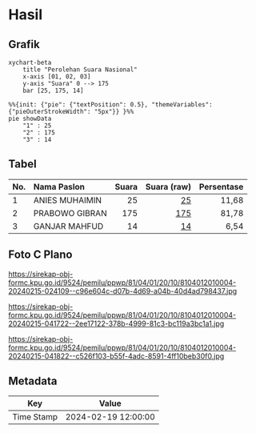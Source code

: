 # Hasil

## Grafik

```mermaid
xychart-beta
    title "Perolehan Suara Nasional"
    x-axis [01, 02, 03]
    y-axis "Suara" 0 --> 175
    bar [25, 175, 14]
```

```mermaid
%%{init: {"pie": {"textPosition": 0.5}, "themeVariables": {"pieOuterStrokeWidth": "5px"}} }%%
pie showData
    "1" : 25
    "2" : 175
    "3" : 14
```

## Tabel

| No. | Nama Paslon    | Suara | Suara (raw) | Persentase |
|:--- |:-------------- | -----:| -----------:| ----------:|
| 1   | ANIES MUHAIMIN | 25    | [25][p-1]   | 11,68      |
| 2   | PRABOWO GIBRAN | 175   | [175][p-2]  | 81,78      |
| 3   | GANJAR MAHFUD  | 14    | [14][p-3]   | 6,54       |


[p-1]: https://github.com/gigit-pemilu/pemilu-2024/blob/main/pilpres/hitung-suara/sub/81-maluku/sub/04-buru/sub/01-namlea/sub/2010-jamilu/sub/004-tps/sub/paslon-1.txt
[p-2]: https://github.com/gigit-pemilu/pemilu-2024/blob/main/pilpres/hitung-suara/sub/81-maluku/sub/04-buru/sub/01-namlea/sub/2010-jamilu/sub/004-tps/sub/paslon-2.txt
[p-3]: https://github.com/gigit-pemilu/pemilu-2024/blob/main/pilpres/hitung-suara/sub/81-maluku/sub/04-buru/sub/01-namlea/sub/2010-jamilu/sub/004-tps/sub/paslon-3.txt

## Foto C Plano

https://sirekap-obj-formc.kpu.go.id/9524/pemilu/ppwp/81/04/01/20/10/8104012010004-20240215-024109--c96e604c-d07b-4d69-a04b-40d4ad798437.jpg

https://sirekap-obj-formc.kpu.go.id/9524/pemilu/ppwp/81/04/01/20/10/8104012010004-20240215-041722--2ee17122-378b-4999-81c3-bc119a3bc1a1.jpg

https://sirekap-obj-formc.kpu.go.id/9524/pemilu/ppwp/81/04/01/20/10/8104012010004-20240215-041822--c526f103-b55f-4adc-8591-4ff10beb30f0.jpg


## Metadata

| Key        | Value               |
| ---------- | ------------------- |
| Time Stamp | 2024-02-19 12:00:00 |



